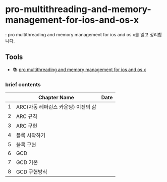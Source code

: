 # pro-multithreading-and-memory-management-for-ios-and-os-x

: pro multithreading and memory management for ios and os x를 읽고 정리합니다.

## Tools

- :books: [pro multithreading and memory management for ios and os x]([https://www.manning.com/books/swift-in-depth](https://www.amazon.com/Pro-Multithreading-Memory-Management-iOS/dp/1430241160))

### brief contents

|      | Chapter Name                                                 | Date         |
| ---- | ------------------------------------------------------------ | ------------ |
| 1    | ARC(자동 레퍼런스 카운팅) 이전의 삶
| 2    | ARC 규칙
| 3    | ARC 구현
| 4    | 블록 시작하기
| 5    | 블록 구현
| 6    | GCD
| 7    | GCD 기본
| 8    | GCD 구현방식
